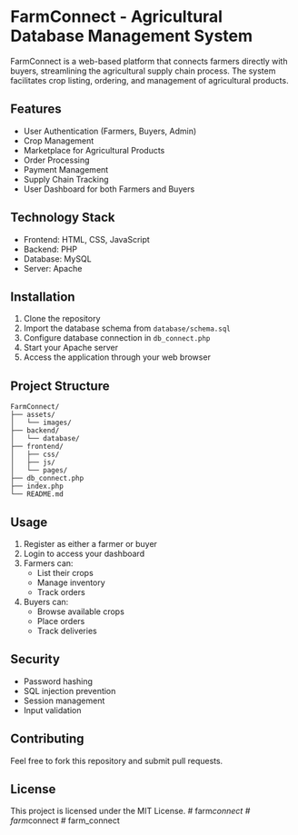 # FarmConnect - Agricultural Database Management System

FarmConnect is a web-based platform that connects farmers directly with buyers, streamlining the agricultural supply chain process. The system facilitates crop listing, ordering, and management of agricultural products.

## Features

- User Authentication (Farmers, Buyers, Admin)
- Crop Management
- Marketplace for Agricultural Products
- Order Processing
- Payment Management
- Supply Chain Tracking
- User Dashboard for both Farmers and Buyers

## Technology Stack

- Frontend: HTML, CSS, JavaScript
- Backend: PHP
- Database: MySQL
- Server: Apache

## Installation

1. Clone the repository
2. Import the database schema from `database/schema.sql`
3. Configure database connection in `db_connect.php`
4. Start your Apache server
5. Access the application through your web browser

## Project Structure

```
FarmConnect/
├── assets/
│   └── images/
├── backend/
│   └── database/
├── frontend/
│   ├── css/
│   ├── js/
│   └── pages/
├── db_connect.php
├── index.php
└── README.md
```

## Usage

1. Register as either a farmer or buyer
2. Login to access your dashboard
3. Farmers can:
   - List their crops
   - Manage inventory
   - Track orders
4. Buyers can:
   - Browse available crops
   - Place orders
   - Track deliveries

## Security

- Password hashing
- SQL injection prevention
- Session management
- Input validation

## Contributing

Feel free to fork this repository and submit pull requests.

## License

This project is licensed under the MIT License.
#   f a r m _ c o n n e c t  
 #   f a r m _ c o n n e c t  
 #   f a r m _ c o n n e c t  
 